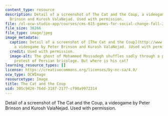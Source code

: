 ```yaml
---
content_type: resource
description: Detail of a screenshot of The Cat and the Coup, a videogame by Peter
  Brinson and Kurosh ValaNejad. Used with permission.
file: /ol-ocw-studio-app/courses/cms-615-games-for-social-change-fall-2013/305c942676dd31872177cf98a9972314_cms-615f13.jpg
file_size: 36266
file_type: image/jpeg
image_metadata:
  caption: Detail of a screenshot of [The Cat and the Coup](http://www.thecatandthecoup.com/),
    a videogame by Peter Brinson and Kurosh ValaNejad. (Used with permission.)
  credit: Used with permission.
  image-alt: The ghost of Mohammed Mossadegh shuffles sadly through a phantasmagoric
    protest of Persian bricolage. But where is his cat?
learning_resource_types: []
license: https://creativecommons.org/licenses/by-nc-sa/4.0/
ocw_type: OCWImage
resourcetype: Image
title: The Cat and the Coup
uid: 305c9426-76dd-3187-2177-cf98a9972314
---
```

Detail of a screenshot of The Cat and the Coup, a videogame by Peter Brinson and Kurosh ValaNejad. Used with permission.
